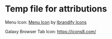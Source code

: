 # Temp file for attributions

Menu Icon: <a href="https://iconscout.com/icons/menu" target="_blank">Menu Icon</a> by <a href="https://iconscout.com/contributors/ibrandify-icons" target="_blank">Ibrandify Icons</a>

Galaxy Browser Tab Icon: https://icons8.com/
